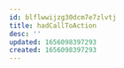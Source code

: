 ```yaml
---
id: blflwwijzg30dcm7e7zlvtj
title: hadCallToAction
desc: ''
updated: 1656098397293
created: 1656098397293
---
```




